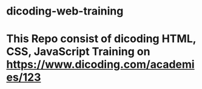 # dicoding-web-training
# This Repo consist of dicoding HTML, CSS, JavaScript Training on https://www.dicoding.com/academies/123
